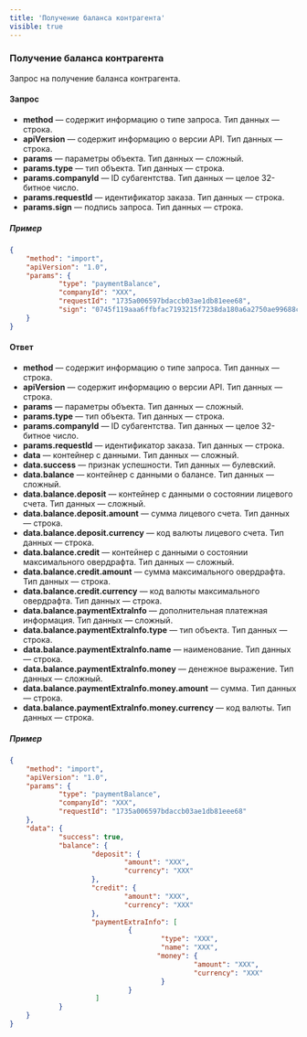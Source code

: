 ```yaml
---
title: 'Получение баланса контрагента'
visible: true
---
```


### Получение баланса контрагента

Запрос на получение баланса контрагента.

#### Запрос

-   **method** — содержит информацию о типе запроса. Тип данных — строка.
-   **apiVersion** — содержит информацию о версии API. Тип данных — строка. 
-   **params** — параметры объекта. Тип данных — сложный.
-   **params.type** — тип объекта. Тип данных — строка.
-   **params.companyId** — ID субагентства. Тип данных — целое 32-битное число.
-   **params.requestId** — идентификатор заказа. Тип данных — строка.
-   **params.sign** — подпись запроса. Тип данных — строка.

##### Пример
```json
{
    "method": "import",
    "apiVersion": "1.0",
    "params": {
        	"type": "paymentBalance",
        	"companyId": "XXX",
        	"requestId": "1735a006597bdaccb03ae1db81eee68",
        	"sign": "0745f119aaa6ffbfac7193215f7238da180a6a2750ae99688ce7b53cdbbb48b9"
    }
}
```

#### Ответ

-   **method** — содержит информацию о типе запроса. Тип данных — строка.
-   **apiVersion** — содержит информацию о версии API. Тип данных — строка. 
-   **params** — параметры объекта. Тип данных — сложный.
-   **params.type** — тип объекта. Тип данных — строка.
-   **params.companyId** — ID субагентства. Тип данных — целое 32-битное число.
-   **params.requestId** — идентификатор заказа. Тип данных — строка.
-   **data** — контейнер с данными. Тип данных — сложный. 
-   **data.success** — признак успешности. Тип данных — булевский.
-   **data.balance** — контейнер с данными о балансе. Тип данных — сложный.
-   **data.balance.deposit** —  контейнер с данными о состоянии лицевого счета. Тип данных — сложный.
-   **data.balance.deposit.amount** — cумма лицевого счета. Тип данных — строка.
-   **data.balance.deposit.currency** — код валюты лицевого счета. Тип данных — строка.
-   **data.balance.credit** — контейнер с данными о состоянии максимального овердрафта. Тип данных — сложный.
-   **data.balance.credit.amount** — сумма максимального овердрафта. Тип данных — строка.
-   **data.balance.credit.currency** — код валюты максимального овердрафта. Тип данных — строка.
-   **data.balance.paymentExtraInfo** — дополнительная платежная информация. Тип данных — сложный.
-   **data.balance.paymentExtraInfo.type** — тип объекта. Тип данных — строка.
-   **data.balance.paymentExtraInfo.name** — наименование. Тип данных — строка.
-   **data.balance.paymentExtraInfo.money** — денежное выражение. Тип данных — сложный.
-   **data.balance.paymentExtraInfo.money.amount** — сумма. Тип данных — строка.
-   **data.balance.paymentExtraInfo.money.currency** — код валюты. Тип данных — строка.

##### Пример
```json
{
    "method": "import",
    "apiVersion": "1.0",
    "params": {
        	"type": "paymentBalance",
        	"companyId": "XXX",
        	"requestId": "1735a006597bdaccb03ae1db81eee68"
    },
    "data": {
        	"success": true,
        	"balance": {
                	"deposit": {
                        	"amount": "XXX",
                        	"currency": "XXX"
                	},
                	"credit": {
                        	"amount": "XXX",
                        	"currency": "XXX"
                	},
                	"paymentExtraInfo": [
                        	 {
                        	         "type": "XXX",
                        	         "name": "XXX",
                        	      	"money": {
                	      	                 "amount": "XXX",
                        	      	         "currency": "XXX"
                	      	         }
                        	 }
        	         ]
        	}
    }
}
```
